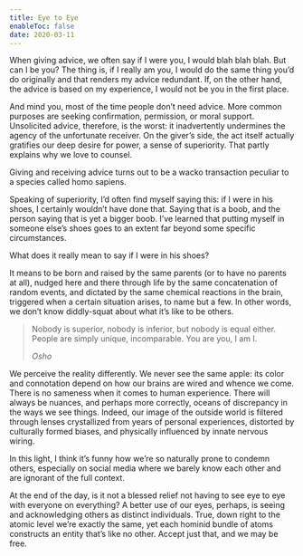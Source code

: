 ```yaml
---
title: Eye to Eye
enableToc: false
date: 2020-03-11
---
```


When giving advice, we often say if I were you, I would blah blah blah. But can I be you? The thing is, if I really am you, I would do the same thing you’d do originally and that renders my advice redundant. If, on the other hand, the advice is based on my experience, I would not be you in the first place.

And mind you, most of the time people don’t need advice. More common purposes are seeking confirmation, permission, or moral support. Unsolicited advice, therefore, is the worst: it inadvertently undermines the agency of the unfortunate receiver. On the giver’s side, the act itself actually gratifies our deep desire for power, a sense of superiority. That partly explains why we love to counsel.

Giving and receiving advice turns out to be a wacko transaction peculiar to a species called homo sapiens.

Speaking of superiority, I’d often find myself saying this: if I were in his shoes, I certainly wouldn’t have done that. Saying that is a boob, and the person saying that is yet a bigger boob. I’ve learned that putting myself in someone else’s shoes goes to an extent far beyond some specific circumstances.

What does it really mean to say if I were in his shoes?

It means to be born and raised by the same parents (or to have no parents at all), nudged here and there through life by the same concatenation of random events, and dictated by the same chemical reactions in the brain, triggered when a certain situation arises, to name but a few. In other words, we don’t know diddly-squat about what it’s like to be others.

> Nobody is superior, nobody is inferior, but nobody is equal either. People are simply unique, incomparable. You are you, I am I.
>
> <cite>Osho</cite>

We perceive the reality differently. We never see the same apple: its color and connotation depend on how our brains are wired and whence we come. There is no sameness when it comes to human experience. There will always be nuances, and perhaps more correctly, oceans of discrepancy in the ways we see things. Indeed, our image of the outside world is filtered through lenses crystallized from years of personal experiences, distorted by culturally formed biases, and physically influenced by innate nervous wiring.

In this light, I think it’s funny how we’re so naturally prone to condemn others, especially on social media where we barely know each other and are ignorant of the full context.

At the end of the day, is it not a blessed relief not having to see eye to eye with everyone on everything? A better use of our eyes, perhaps, is seeing and acknowledging others as distinct individuals. True, down right to the atomic level we’re exactly the same, yet each hominid bundle of atoms constructs an entity that’s like no other. Accept just that, and we may be free.
